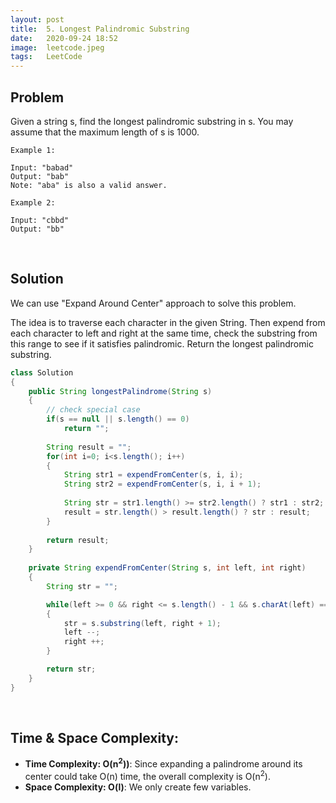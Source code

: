 ```yaml
---
layout: post
title:  5. Longest Palindromic Substring
date:   2020-09-24 18:52
image:  leetcode.jpeg
tags:   LeetCode
---
```


## Problem

Given a string s, find the longest palindromic substring in s. You may assume that the maximum length of s is 1000.

```
Example 1:

Input: "babad"
Output: "bab"
Note: "aba" is also a valid answer.

Example 2:

Input: "cbbd"
Output: "bb"
```

<!-- Line breaks -->
<br />

## Solution

We can use "Expand Around Center" approach to solve this problem. 

The idea is to traverse each character in the given String. Then expend from each character to left and right at the same time, check the substring from this range to see if it satisfies palindromic. Return the longest palindromic substring.

```java
class Solution 
{
    public String longestPalindrome(String s) 
    {
        // check special case
        if(s == null || s.length() == 0)
            return "";
        
        String result = "";
        for(int i=0; i<s.length(); i++)
        {
            String str1 = expendFromCenter(s, i, i);
            String str2 = expendFromCenter(s, i, i + 1);
            
            String str = str1.length() >= str2.length() ? str1 : str2;
            result = str.length() > result.length() ? str : result;
        }
        
        return result;
    }
             
    private String expendFromCenter(String s, int left, int right)
    {
        String str = "";

        while(left >= 0 && right <= s.length() - 1 && s.charAt(left) == s.charAt(right))
        {
            str = s.substring(left, right + 1);
            left --;
            right ++;
        }

        return str;
    }
}
```

<!-- Line breaks -->
<br />

## Time & Space Complexity:

* **Time Complexity: O(n<sup>2</sup>))**: Since expanding a palindrome around its center could take O(n) time, the overall complexity is O(n<sup>2</sup>).
* **Space Complexity: O(l)**: We only create few variables.





